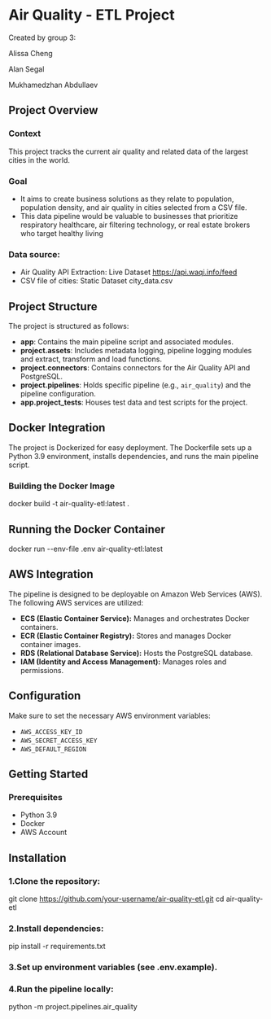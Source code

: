 # Air Quality - ETL Project
Created by group 3:

Alissa Cheng

Alan Segal

Mukhamedzhan Abdullaev

## Project Overview

### Context
This project tracks the current air quality and related data of the largest cities in the world.
### Goal 
- It aims to create business solutions as they relate to population, population density, and air quality in cities selected from a CSV file.
- This data pipeline would be valuable to businesses that prioritize respiratory healthcare, air filtering technology, or real estate brokers who target healthy living
### Data source:
- Air Quality API Extraction: Live Dataset https://api.waqi.info/feed
- CSV file of cities: Static Dataset city_data.csv

## Project Structure

The project is structured as follows:

- **app**: Contains the main pipeline script and associated modules.
- **project.assets**: Includes metadata logging, pipeline logging modules and extract, transform and load functions.
- **project.connectors**: Contains connectors for the Air Quality API and PostgreSQL.
- **project.pipelines**: Holds specific pipeline (e.g., `air_quality`) and the pipeline configuration.
- **app.project_tests**: Houses test data and test scripts for the project.

## Docker Integration

The project is Dockerized for easy deployment. The Dockerfile sets up a Python 3.9 environment, installs dependencies, and runs the main pipeline script.

### Building the Docker Image

docker build -t air-quality-etl:latest .

## Running the Docker Container

docker run --env-file .env air-quality-etl:latest

## AWS Integration

The pipeline is designed to be deployable on Amazon Web Services (AWS). The following AWS services are utilized:

- **ECS (Elastic Container Service):** Manages and orchestrates Docker containers.
- **ECR (Elastic Container Registry):** Stores and manages Docker container images.
- **RDS (Relational Database Service):** Hosts the PostgreSQL database.
- **IAM (Identity and Access Management):** Manages roles and permissions.

## Configuration

Make sure to set the necessary AWS environment variables:

- `AWS_ACCESS_KEY_ID`
- `AWS_SECRET_ACCESS_KEY`
- `AWS_DEFAULT_REGION`


## Getting Started

### Prerequisites

- Python 3.9
- Docker
- AWS Account

## Installation

### 1.Clone the repository:
git clone https://github.com/your-username/air-quality-etl.git
cd air-quality-etl
### 2.Install dependencies:
pip install -r requirements.txt
### 3.Set up environment variables (see .env.example).
### 4.Run the pipeline locally:
python -m project.pipelines.air_quality